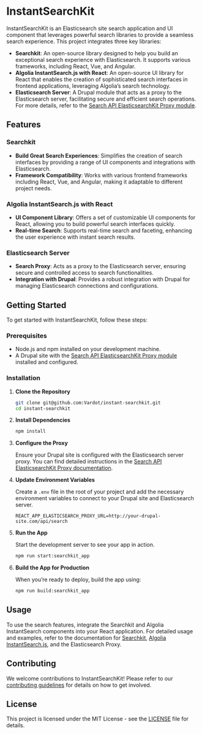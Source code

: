 # InstantSearchKit

InstantSearchKit is an Elasticsearch site search application and UI component that leverages powerful search libraries to provide a seamless search experience. This project integrates three key libraries:

- **Searchkit**: An open-source library designed to help you build an exceptional search experience with Elasticsearch. It supports various frameworks, including React, Vue, and Angular.
- **Algolia InstantSearch.js with React**: An open-source UI library for React that enables the creation of sophisticated search interfaces in frontend applications, leveraging Algolia’s search technology.
- **Elasticsearch Server**: A Drupal module that acts as a proxy to the Elasticsearch server, facilitating secure and efficient search operations. For more details, refer to the [Search API ElasticsearchKit Proxy module](https://www.drupal.org/project/search_api_elasticsearchkit_proxy).

## Features

### Searchkit
- **Build Great Search Experiences**: Simplifies the creation of search interfaces by providing a range of UI components and integrations with Elasticsearch.
- **Framework Compatibility**: Works with various frontend frameworks including React, Vue, and Angular, making it adaptable to different project needs.

### Algolia InstantSearch.js with React
- **UI Component Library**: Offers a set of customizable UI components for React, allowing you to build powerful search interfaces quickly.
- **Real-time Search**: Supports real-time search and faceting, enhancing the user experience with instant search results.

### Elasticsearch Server
- **Search Proxy**: Acts as a proxy to the Elasticsearch server, ensuring secure and controlled access to search functionalities.
- **Integration with Drupal**: Provides a robust integration with Drupal for managing Elasticsearch connections and configurations.

## Getting Started

To get started with InstantSearchKit, follow these steps:

### Prerequisites
- Node.js and npm installed on your development machine.
- A Drupal site with the [Search API ElasticsearchKit Proxy module](https://www.drupal.org/project/search_api_elasticsearchkit_proxy) installed and configured.

### Installation

1. **Clone the Repository**

    ```bash
    git clone git@github.com:Vardot/instant-searchkit.git
    cd instant-searchkit
    ```

2. **Install Dependencies**

    ```bash
    npm install
    ```

3. **Configure the Proxy**

    Ensure your Drupal site is configured with the Elasticsearch server proxy. You can find detailed instructions in the [Search API ElasticsearchKit Proxy documentation](https://www.drupal.org/project/search_api_elasticsearchkit_proxy).

4. **Update Environment Variables**

    Create a `.env` file in the root of your project and add the necessary environment variables to connect to your Drupal site and Elasticsearch server.

    ```env
    REACT_APP_ELASTICSEARCH_PROXY_URL=http://your-drupal-site.com/api/search
    ```

5. **Run the App**

    Start the development server to see your app in action.

    ```bash
    npm run start:searchkit_app
    ```

6. **Build the App for Production**

    When you’re ready to deploy, build the app using:

    ```bash
    npm run build:searchkit_app
    ```

## Usage

To use the search features, integrate the Searchkit and Algolia InstantSearch components into your React application. For detailed usage and examples, refer to the documentation for [Searchkit](https://github.com/searchkit/searchkit), [Algolia InstantSearch.js](https://www.algolia.com/doc/guides/building-search-ui/what-is-instantsearch/react/), and the Elasticsearch Proxy.

## Contributing

We welcome contributions to InstantSearchKit! Please refer to our [contributing guidelines](CONTRIBUTING.md) for details on how to get involved.

## License

This project is licensed under the MIT License - see the [LICENSE](LICENSE) file for details.
